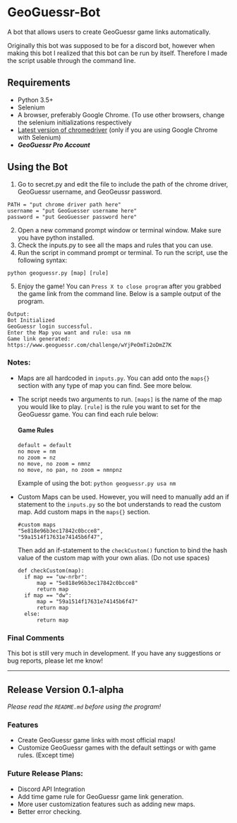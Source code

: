 # GeoGuessr-Bot
A bot that allows users to create GeoGuessr game links automatically.

Originally this bot was supposed to be for a discord bot, however when making this bot I realized that this bot can be run by itself. Therefore I made the script usable through the command line.

## Requirements
<ul>
<li>Python 3.5+</li>
<li>Selenium</li>
<li>A browser, preferably Google Chrome. (To use other browsers, change the selenium initializations respectively</li>
<li> <a href="https://sites.google.com/a/chromium.org/chromedriver/downloads">Latest version of chromedriver</a> (only if you are using Google Chrome with Selenium)</li>
<li> <strong><em>GeoGuessr Pro Account</em></strong> </li>
</ul>


## Using the Bot
1. Go to secret.py and edit the file to include the path of the chrome driver, GeoGuessr username, and GeoGeussr password.
```
PATH = "put chrome driver path here"
username = "put GeoGuesser username here"
password = "put GeoGuesser password here"
```
2. Open a new command prompt window or terminal window. Make sure you have python installed.
3. Check the inputs.py to see all the maps and rules that you can use.
4. Run the script in command prompt or terminal. To run the script, use the following syntax:
```
python geoguessr.py [map] [rule]
```
5. Enjoy the game! You can `Press X to close program` after you grabbed the game link from the command line. Below is a sample output of the program.

```
Output:
Bot Initialized
GeoGuessr login successful.
Enter the Map you want and rule: usa nm
Game link generated:
https://www.geoguessr.com/challenge/wYjPeOmTi2oDmZ7K

```

### Notes:
* Maps are all hardcoded in `inputs.py`. You can add onto the `maps{}` section with any type of map you can find. See more below.
* The script needs two arguments to run. `[maps]` is the name of the map you would like to play. `[rule]` is the rule you want to set for the GeoGuessr game. You can find each rule below:
  #### Game Rules
  ```
  default = default
  no move = nm
  no zoom = nz
  no move, no zoom = nmnz
  no move, no pan, no zoom = nmnpnz
  
  ```
  Example of using the bot:
  ```python geoguessr.py usa nm```
 * Custom Maps can be used. However, you will need to manually add an if statement to the `inputs.py` so the bot understands to read the custom map. Add custom maps in the `maps{}` section.
 
    ```
    #custom maps
    "5e818e96b3ec17842c0bcce8",
    "59a1514f17631e74145b6f47",
    ```
    Then add an if-statement to the `checkCustom()` function to bind the hash value of the custom map with your own alias. (Do not use spaces)
    
    ```
    def checkCustom(map):
      if map == "uw-nrbr":
          map = "5e818e96b3ec17842c0bcce8"
          return map
      if map == "dw":
          map = "59a1514f17631e74145b6f47"
          return map
      else:
          return map
    ```
    
  
### Final Comments
This bot is still very much in development. If you have any suggestions or bug reports, please let me know!
_______________________________________________________________________________

## Release Version 0.1-alpha

<em> Please read the `README.md` before using the program! </em>

### Features
* Create GeoGuessr game links with most official maps!
* Customize GeoGuessr games with the default settings or with game rules. (Except time)

### Future Release Plans:
* Discord API Integration
* Add time game rule for GeoGuessr game link generation.
* More user customization features such as adding new maps. 
* Better error checking.




